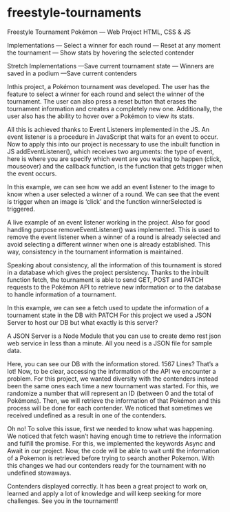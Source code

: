 # freestyle-tournaments

Freestyle Tournament Pokémon — Web Project HTML, CSS & JS

Implementations
— Select a winner for each round
— Reset at any moment the tournament
— Show stats by hovering the selected contender

Stretch Implementations
—Save current tournament state
— Winners are saved in a podium
—Save current contenders

Inthis project, a Pokémon tournament was developed. The user has the feature to select a winner for each round and select the winner of the tournament. The user can also press a reset button that erases the tournament information and creates a completely new one. Additionally, the user also has the ability to hover over a Pokémon to view its stats.

All this is achieved thanks to Event Listeners implemented in the JS. An event listener is a procedure in JavaScript that waits for an event to occur. Now to apply this into our project is necessary to use the inbuilt function in JS addEventListener(), which receives two arguments: the type of event, here is where you are specify which event are you waiting to happen (click, mouseover) and the callback function, is the function that gets trigger when the event occurs.


In this example, we can see how we add an event listener to the image to know when a user selected a winner of a round. We can see that the event is trigger when an image is ‘click’ and the function winnerSelected is triggered.

A live example of an event listener working in the project.
Also for good handling purpose removeEventListener() was implemented. This is used to remove the event listener when a winner of a round is already selected and avoid selecting a different winner when one is already established. This way, consistency in the tournament information is maintained.

Speaking about consistency, all the information of this tournament is stored in a database which gives the project persistency. Thanks to the inbuilt function fetch, the tournament is able to send GET, POST and PATCH requests to the Pokémon API to retrieve new information or to the database to handle information of a tournament.


In this example, we can see a fetch used to update the information of a tournament state in the DB with PATCH
For this project we used a JSON Server to host our DB but what exactly is this server?

A JSON Server is a Node Module that you can use to create demo rest json web service in less than a minute. All you need is a JSON file for sample data.


Here, you can see our DB with the information stored. 1567 Lines? That’s a lot!
Now, to be clear, accessing the information of the API we encounter a problem. For this project, we wanted diversity with the contenders instead been the same ones each time a new tournament was started. For this, we randomize a number that will represent an ID (between 0 and the total of Pokémons). Then, we will retrieve the information of that Pokémon and this process will be done for each contender. We noticed that sometimes we received undefined as a result in one of the contenders.


Oh no!
To solve this issue, first we needed to know what was happening. We noticed that fetch wasn’t having enough time to retrieve the information and fulfill the promise. For this, we implemented the keywords Async and Await in our project. Now, the code will be able to wait until the information of a Pokemon is retrieved before trying to search another Pokemon. With this changes we had our contenders ready for the tournament with no undefined stowaways.


Contenders displayed correctly.
It has been a great project to work on, learned and apply a lot of knowledge and will keep seeking for more challenges. See you in the tournament!
